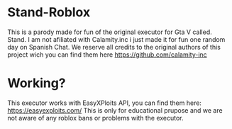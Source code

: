 # Stand-Roblox
This is a parody made for fun of the original executor for Gta V called. Stand. 
I am not afiliated with Calamity.inc i just made it for fun one random day on Spanish Chat. We reserve all credits to the original authors of this project wich you can find them here https://github.com/calamity-inc

# Working?
This executor works with EasyXPloits API, you can find them here: https://easyexploits.com/
This is only for educational prupose and we are not aware of any roblox bans or problems with the executor.
